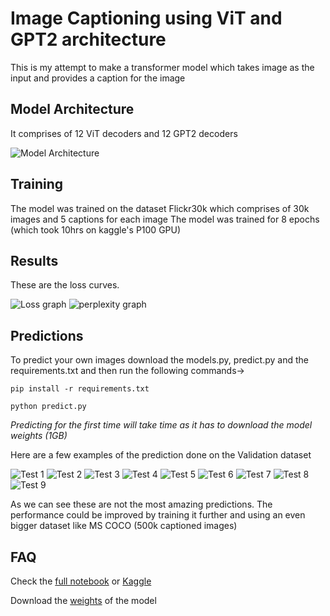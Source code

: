 # Image Captioning using ViT and GPT2 architecture

This is my attempt to make a transformer model which takes image as the input and provides a caption for the image

## Model Architecture
It comprises of 12 ViT decoders and 12 GPT2 decoders

![Model Architecture](images/model.png)

## Training
The model was trained on the dataset Flickr30k which comprises of 30k images and 5 captions for each image
The model was trained for 8 epochs (which took 10hrs on kaggle's P100 GPU)

## Results
These are the loss curves.


![Loss graph](images/loss.png)
![perplexity graph](images/perplexity.png)

## Predictions
To predict your own images download the models.py, predict.py and the requirements.txt and then run the following commands->

`pip install -r requirements.txt`

`python predict.py`

*Predicting for the first time will take time as it has to download the model weights (1GB)*

Here are a few examples of the prediction done on the Validation dataset

![Test 1](images/test1.png)
![Test 2](images/test2.png)
![Test 3](images/test3.png)
![Test 4](images/test4.png)
![Test 5](images/test5.png)
![Test 6](images/test6.png)
![Test 7](images/test7.png)
![Test 8](images/test8.png)
![Test 9](images/test9.png)

As we can see these are not the most amazing predictions. The performance could be improved by training it further and using an even bigger dataset like MS COCO (500k captioned images)

## FAQ

Check the [full notebook](./imagecaptioning.ipynb) or [Kaggle](https://www.kaggle.com/code/ayushman72/imagecaptioning)

Download the [weights](https://drive.google.com/file/d/1X51wAI7Bsnrhd2Pa4WUoHIXvvhIcRH7Y/view?usp=drive_link) of the model